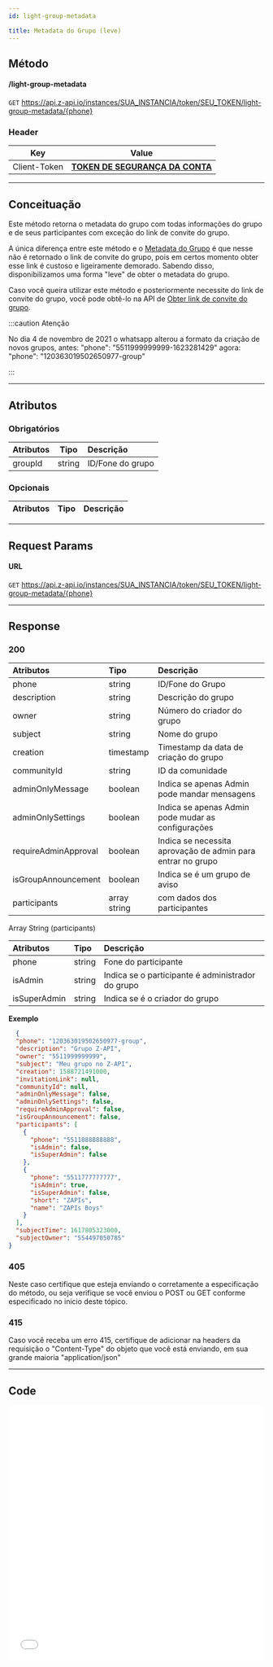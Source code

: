 ```yaml
---
id: light-group-metadata

title: Metadata do Grupo (leve)
---
```


## Método

#### /light-group-metadata

`GET` https://api.z-api.io/instances/SUA_INSTANCIA/token/SEU_TOKEN/light-group-metadata/{phone}

### Header

|      Key       |            Value            |
| :------------: |     :-----------------:     |
|  Client-Token  | **[TOKEN DE SEGURANÇA DA CONTA](../security/client-token)** |
---

## Conceituação

Este método retorna o metadata do grupo com todas informações do grupo e de seus participantes com exceção do link de convite do grupo.

A única diferença entre este método e o [Metadata do Grupo](./metadata-group.md) é que nesse não é retornado o link de convite do grupo, pois em certos momento obter esse link é custoso e ligeiramente demorado. Sabendo disso, disponibilizamos uma forma "leve" de obter o metadata do grupo.

Caso você queira utilizar este método e posteriormente necessite do link de convite do grupo, você pode obtê-lo na API de [Obter link de convite do grupo](./get-invitation-link.md).

:::caution Atenção

No dia 4 de novembro de 2021 o whatsapp alterou a formato da criação de novos grupos, antes: "phone": "5511999999999-1623281429" agora: "phone": "120363019502650977-group"

:::

---

## Atributos

### Obrigatórios

| Atributos |  Tipo  | Descrição        |
| :-------- | :----: | :--------------- |
| groupId   | string | ID/Fone do grupo |

### Opcionais

| Atributos | Tipo | Descrição |
| :-------- | :--: | :-------- |

---

## Request Params

#### URL

`GET` https://api.z-api.io/instances/SUA_INSTANCIA/token/SEU_TOKEN/light-group-metadata/{phone}

---

## Response

### 200

| Atributos           | Tipo         | Descrição                             |
| :--------------     | :------      | :----------------                     |
| phone               | string       | ID/Fone do Grupo                      |
| description         | string       | Descrição do grupo                    |
| owner               | string       | Número do criador do grupo            |
| subject             | string       | Nome do grupo                         |
| creation            | timestamp    | Timestamp da data de criação do grupo |
| communityId         | string       | ID da comunidade                      |  
| adminOnlyMessage    | boolean      | Indica se apenas Admin pode mandar mensagens                |  
| adminOnlySettings   | boolean      | Indica se apenas Admin pode mudar as configurações          |  
| requireAdminApproval| boolean      | Indica se necessita aprovação de admin para entrar no grupo |  
| isGroupAnnouncement | boolean      | Indica se é um grupo de aviso         |
| participants        | array string | com dados dos participantes           |

Array String (participants)

| Atributos    | Tipo   | Descrição                                         |
| :----------- | :----- | :------------------------------------------------ |
| phone        | string | Fone do participante                              |
| isAdmin      | string | Indica se o participante é administrador do grupo |
| isSuperAdmin | string | Indica se é o criador do grupo                    |

<!-- | short        | string | Nome curto do participante                        |
| name         | string | Nome do participante                              | -->

**Exemplo**

```json
  {
  "phone": "120363019502650977-group",
  "description": "Grupo Z-API",
  "owner": "5511999999999",
  "subject": "Meu grupo no Z-API",
  "creation": 1588721491000,
  "invitationLink": null,
  "communityId": null,
  "adminOnlyMessage": false,
  "adminOnlySettings": false,
  "requireAdminApproval": false,
  "isGroupAnnouncement": false,
  "participants": [
    {
      "phone": "5511888888888",
      "isAdmin": false,
      "isSuperAdmin": false
    },
    {
      "phone": "5511777777777",
      "isAdmin": true,
      "isSuperAdmin": false,
      "short": "ZAPIs",
      "name": "ZAPIs Boys"
    }
  ],
  "subjectTime": 1617805323000,
  "subjectOwner": "554497050785"
}
```

### 405

Neste caso certifique que esteja enviando o corretamente a especificação do método, ou seja verifique se você enviou o POST ou GET conforme especificado no inicio deste tópico.

### 415

Caso você receba um erro 415, certifique de adicionar na headers da requisição o "Content-Type" do objeto que você está enviando, em sua grande maioria "application/json"

---

## Code

<iframe src="//api.apiembed.com/?source=https://raw.githubusercontent.com/Z-API/z-api-docs/main/json-examples/get-light-group-metadata.json&targets=all" frameborder="0" scrolling="no" width="100%" height="500px" seamless></iframe>
